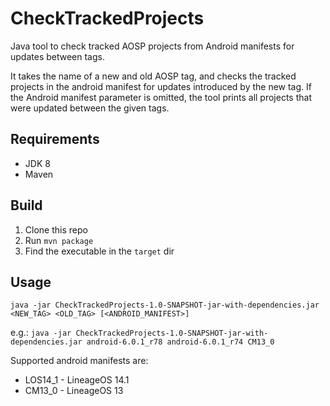 # CheckTrackedProjects
Java tool to check tracked AOSP projects from Android manifests for updates between tags.

It takes the name of a new and old AOSP tag, and checks the tracked projects in the android manifest for updates introduced by the new tag. If the Android manifest parameter is omitted, the tool prints all projects that were updated between the given tags.

## Requirements
- JDK 8
- Maven

## Build
1. Clone this repo
2. Run ```mvn package```
3. Find the executable in the ```target``` dir

## Usage

```java -jar CheckTrackedProjects-1.0-SNAPSHOT-jar-with-dependencies.jar <NEW_TAG> <OLD_TAG> [<ANDROID_MANIFEST>]```

e.g.: ```java -jar CheckTrackedProjects-1.0-SNAPSHOT-jar-with-dependencies.jar android-6.0.1_r78 android-6.0.1_r74 CM13_0```

Supported android manifests are:
- LOS14_1 - LineageOS 14.1
- CM13_0 - LineageOS 13
